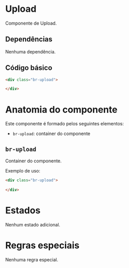 # Upload

Componente de Upload.

## Dependências

Nenhuma dependência.

## Código básico

```html
<div class="br-upload">

</div>
```

# Anatomia do componente

Este componente é formado pelos seguintes elementos:

- `br-upload`: container do componente


## `br-upload`

Container do componente.

Exemplo de uso:

```html
<div class="br-upload">
  
</div>
```

# Estados

Nenhum estado adicional.

# Regras especiais

Nenhuma regra especial.
